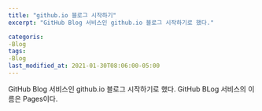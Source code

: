 ```yaml
---
title: "github.io 블로그 시작하기"
excerpt: "GitHub Blog 서비스인 github.io 블로그 시작하기로 했다."

categoris:
-Blog
tags:
-Blog
last_modified_at: 2021-01-30T08:06:00-05:00
---
```


GitHub Blog 서비스인 github.io 블로그 시작하기로 했다.
GitHub BLog 서비스의 이름은 Pages이다.

